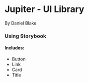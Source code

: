 # Jupiter - UI Library

By Daniel Blake

### Using Storybook

#### Includes:

- Button
- Link
- Card
- Title
